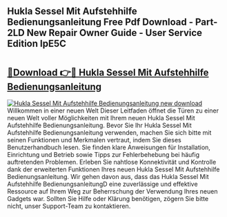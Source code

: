 ## Hukla Sessel Mit Aufstehhilfe Bedienungsanleitung Free Pdf Download - Part-2LD New Repair Owner Guide - User Service Edition IpE5C

# <h2><a href="http://df19xs6.blite.top/?on=Hukla+Sessel+Mit+Aufstehhilfe+Bedienungsanleitung">🔗Download 👉🔴 Hukla Sessel Mit Aufstehhilfe Bedienungsanleitung</a></h2>

[![Hukla Sessel Mit Aufstehhilfe Bedienungsanleitung new download](https://i.imgur.com/lujVjoI.png)](http://df19xs6.blite.top/?on=Hukla+Sessel+Mit+Aufstehhilfe+Bedienungsanleitung)
Willkommen in einer neuen Welt Dieser Leitfaden öffnet die Türen zu einer neuen Welt voller Möglichkeiten mit Ihrem neuen Hukla Sessel Mit Aufstehhilfe Bedienungsanleitung. Bevor Sie Ihr Hukla Sessel Mit Aufstehhilfe Bedienungsanleitung verwenden, machen Sie sich bitte mit seinen Funktionen und Merkmalen vertraut, indem Sie dieses Benutzerhandbuch lesen. Sie finden klare Anweisungen für Installation, Einrichtung und Betrieb sowie Tipps zur Fehlerbehebung bei häufig auftretenden Problemen. Erleben Sie nahtlose Konnektivität und Kontrolle dank der erweiterten Funktionen Ihres neuen Hukla Sessel Mit Aufstehhilfe Bedienungsanleitung. Wir gehen davon aus, dass das Hukla Sessel Mit Aufstehhilfe BedienungsanleitungD eine zuverlässige und effektive Ressource auf Ihrem Weg zur Beherrschung der Verwendung Ihres neuen Gadgets war. Sollten Sie Hilfe oder Klärung benötigen, zögern Sie bitte nicht, unser Support-Team zu kontaktieren.
